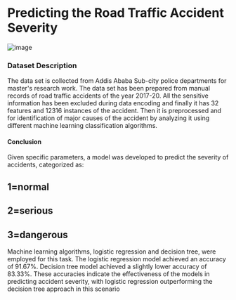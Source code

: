 # Predicting the Road Traffic Accident Severity

![image](https://github.com/nishantsingha13/Traffic-injury-detection/assets/103675762/cfcf1173-f741-4ead-94f2-aaaa70811e23)

### Dataset Description
The data set is collected from Addis Ababa Sub-city police departments for master's research work. The data set has been prepared from manual records of road traffic accidents of the year 2017-20. 
All the sensitive information has been excluded during data encoding and finally it has 32 features and 12316 instances of the accident. Then it is preprocessed and for identification of major
causes of the accident by analyzing it using different machine learning classification algorithms.

#### Conclusion
Given specific parameters, a model was developed to predict the severity of accidents, categorized as:
## 1=normal 
## 2=serious
## 3=dangerous
Machine learning algorithms, logistic regression and decision tree, were employed for this task. 
The logistic regression model achieved an accuracy of 91.67%.
Decision tree model achieved a slightly lower accuracy of 83.33%. 
These accuracies indicate the effectiveness of the models in predicting accident severity, with logistic regression outperforming the decision tree approach in this scenario
